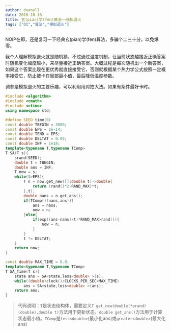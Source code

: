 ```yaml
---
author: duanyll
date: 2018-10-16
title: 玄(pian)学(fen)算法——模拟退火
tags: ["OI","算法","模拟退火"]
---
```


NOIP在即，还是复习一下经典玄(pian)学(fen)算法，多骗个二三十分，以免爆零。

<!-- more -->

我个人理解模拟退火就是随机猜，不过通过温度机制，让当前状态越接近正确答案时随机变化幅度越小，来尽量接近正确答案。大概过程是每次随机出一个新答案，如果这个答案比现在更优秀就直接接受它，否则就根据某个热力学公式按照一定概率接受它，防止被卡在局部最小值，最后降低温度参数。

调参是模拟退火的主要乐趣，可以利用用对拍大法。如果有条件最好卡时。

```cpp
#include <algorithm>
#include <cmath>
#include <ctime>
using namespace std;

#define SEED time(0)
const double TBEGIN = 3000;
const double EPS = 1e-14;
const double TEND = EPS;
const double DELTAT = 0.99;
const double INF = 1e18;
template<typename T,typename TComp>
T SA(T s){
	srand(SEED);
	double t = TBEGIN;
	double ans = INF;
	T now = s;
	while(t>EPS){
		T n = now.get_new([](double t)->double{
			return (rand()*2-RAND_MAX)*t;
		},t);
		double nans = n.get_ans();
		if(TComp()(nans,ans)){
			ans = nans;
			now = n;
		}else{
			if(exp((ans-nans)/t)*RAND_MAX>rand()){
				now = n;
			}
		}
		t *= DELTAT;
	}
	return now;
}

const double MAX_TIME = 0.8; 
template<typename T,typename TComp>
T SA_Time(T s){
	state ans = SA<state,less<double> >(s);
    while((double)clock()/CLOCKS_PER_SEC<MAX_TIME)
    	ans = SA<state,less<double> >(ans);
    return ans;
}
```

> 代码说明：`T`是状态结构体，需要定义`T get_new(double(*prand)(double),double t)`方法用于更新状态，`double get_ans()`方法用于计算状态最小值。`TComp`是`less<double>`(最小化ans)或`greater<double>`(最大化ans)
